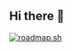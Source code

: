 ## Hi there 👋

<a href="https://roadmap.sh"><img src="https://roadmap.sh/card/tall/679830dd1ee9a7b2d07a21a1?variant=dark&roadmaps=javascript%2Cbackend" alt="roadmap.sh"/></a>
<!--
**myrelink80/myrelink80** is a ✨ _special_ ✨ repository because its `README.md` (this file) appears on your GitHub profile.

Here are some ideas to get you started:

- 🔭 I’m currently working on ...
- 🌱 I’m currently learning ...
- 👯 I’m looking to collaborate on ...
- 🤔 I’m looking for help with ...
- 💬 Ask me about ...
- 📫 How to reach me: ...
- 😄 Pronouns: ...
- ⚡ Fun fact: ...
-->

